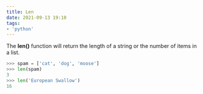 ```yaml
---
title: Len
date: 2021-09-13 19:10
tags:
- 'python'
---
```


The **len()** function will return the length of a string or the number of items
in a list.

```python
>>> spam = ['cat', 'dog', 'moose']
>>> len(spam)
3
>>> len('European Swallow')
16
```
